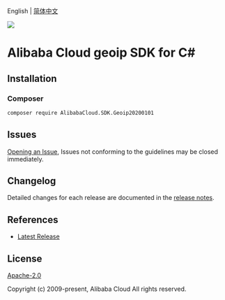 English | [简体中文](README-CN.md)

![](https://aliyunsdk-pages.alicdn.com/icons/AlibabaCloud.svg)

# Alibaba Cloud geoip SDK for C#

## Installation

### Composer

```bash
composer require AlibabaCloud.SDK.Geoip20200101
```

## Issues

[Opening an Issue](https://github.com/aliyun/alibabacloud-csharp-sdk/issues/new), Issues not conforming to the guidelines may be closed immediately.

## Changelog

Detailed changes for each release are documented in the [release notes](./ChangeLog.md).

## References

* [Latest Release](https://github.com/aliyun/alibabacloud-csharp-sdk/)

## License

[Apache-2.0](http://www.apache.org/licenses/LICENSE-2.0)

Copyright (c) 2009-present, Alibaba Cloud All rights reserved.

